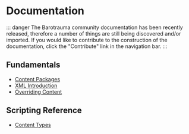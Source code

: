 # Documentation

::: danger
The Barotrauma community documentation has been recently released, therefore a number of things are still being discovered and/or imported.
If you would like to contribute to the construction of the documentation, click the "Contribute" link in the navigation bar.
:::

## Fundamentals

* [Content Packages](fundamentals/content-packages.md)
* [XML Introduction](fundamentals/xml-introduction.md)
* [Overriding Content](fundamentals/overriding-content.md)

## Scripting Reference

* [Content Types](scripting/content-types.md)